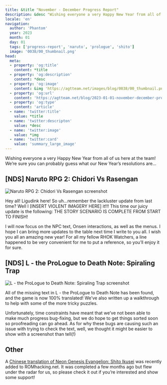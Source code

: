 ```yaml
---
title: &title "November - December Progress Report"
description: &desc "Wishing everyone a very Happy New Year from all of us here at the team! We’re sure you can probably guess what our New Year’s resolutions are…!"
locale: 'en'
navigation:
  author: 'Phantom'
  year: 2023
  month: 01
  day: 01
  tags: ['progress-report', 'naruto', 'prologue', 'shito']
  image: '0038/00_thumbnail.png'
head:
  meta:
  - property: 'og:title'
    content: *title
  - property: 'og:description'
    content: *desc
  - property: 'og:image'
    content: &img 'https://agtteam.net/images/blog/0038/00_thumbnail.png'
  - property: 'og:url'
    content: 'https://agtteam.net/blog/2023-01-01-november-december-progress-report'
  - property: 'og:type'
    content: 'article'
  - name: 'twitter:title'
    value: *title
  - name: 'twitter:descripton'
    value: *desc
  - name: 'twitter:image'
    value: *img
  - name: 'twitter:card'
    value: 'summary_large_image'
---
```


Wishing everyone a very Happy New Year from all of us here at the team! We’re sure you can probably guess what our New Year’s resolutions are…

## [NDS] Naruto RPG 2: Chidori Vs Rasengan

![Naruto RPG 2: Chidori Vs Rasengan screenshot](/images/blog/0038/705268001267761152_0.png)

Hey all! Ligudink here! So uh…remember the lackluster update from last time? Well I \[INSERT VIOLENT IMAGERY HERE\] it!!! This time our juicy update is the following: THE STORY SCENARIO IS COMPLETE FROM START TO FINISH!   

I will now focus on the NPC text, Onsen interactions, as well as the menus. I hope I can bring more updates to the table next time I write to you all. I wish you all an amazing new year! For all my fellow RHOK Watchers, a line happened to be very convenient for me to put a reference, so you’ll enjoy it for sure.


## [NDS] L - the ProLogue to Death Note: Spiraling Trap

![L - the ProLogue to Death Note: Spiraling Trap screenshot](/images/blog/0038/705268001267761152_1.png)

All of the missing text in L - the ProLogue to Death Note has been found, and the game is now 100% translated! We’ve also written up a walkthrough to help with some of the more tricky puzzles.

Unfortunately, time constraints have meant that we’ve not been able to make much progress bug-fixing, but we do hope to get things sorted soon so proofreading can go ahead. As for why these bugs are causing such an issue with trying to check the text, well, we thought it might be easier to show with a screenshot than tell(!)


## Other

A [Chinese translation of Neon Genesis Evangelion: Shito Ikusei](https://www.romhacking.net/translations/6744/) was recently added to ROMhacking.net. It was completed a few months ago but flew under the radar for us, so please check it out if you’re interested and show some support!
